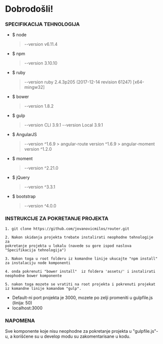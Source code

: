 # Dobrodošli!

### SPECIFIKACIJA TEHNOLOGIJA

- $ node
	> --version v6.11.4

- $ npm
	> --version 3.10.10
    
- $ ruby
    > --version ruby 2.4.3p205 (2017-12-14 revision 61247) [x64-mingw32]
    
- $ bower
	> --version 1.8.2
    
- $ gulp
	> --version CLI  3.9.1
    > --version Local  3.9.1
    
- $ AngularJS
	> --version ^1.6.9
        > angular-route version ^1.6.9
        > angular-moment version ^1.2.0
    
- $ moment
	> --version ^2.21.0
    
- $ jQuery
	> --version ^3.3.1
    
- $ bootstrap
	> --version ^4.0.0
 

### INSTRUKCIJE ZA POKRETANJE PROJEKTA

```
1. git clone https://github.com/jovanovicmilos/router.git

2. Nakon skidanja projekta trebate instalirati neophodne tehnologije za 
pokretanje projekta u lokalu (navede su gore ispod naslova "Specifikacija tehnologija")

3. Nakon toga u root folderu iz komandne linije ukucajte "npm install" za instalaciju node komponenti

4. onda pokrenuti "bower install"  iz foldera 'assets/' i instalirati neophodne bower komponente 

5. nakon toga mozete se vratiti na root projekta i pokrenuti projekat
iz komandne linije komandom "gulp".
```
- Default-ni port projekta je 3000, mozete po zelji promeniti u gulpfile.js (linija: 50)
- localhost:3000

### NAPOMENA

Sve komponente koje nisu neophodne za pokretanje projekta u "gulpfile.js"-u, a korišćene su u develop modu su zakomentarisane u kodu. 
